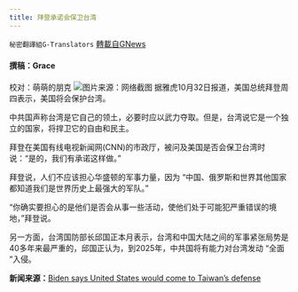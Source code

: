```yaml
---
title: 拜登承诺会保卫台湾
---
```

`秘密翻譯組G-Translators` [轉載自GNews](https://gnews.org/zh-hans/1610450/)

#### 撰稿：Grace
校对：萌萌的朋克
![](https://assets.gnews.org/wp-content/uploads/2021/10/5-41.jpg)图片来源：网络截图
据雅虎10月32日报道，美国总统拜登周四表示，美国将会保护台湾。

中共国声称台湾是它自己的领土，必要时应以武力夺取。但是，台湾说它是一个独立的国家，将捍卫它的自由和民主。

拜登在美国有线电视新闻网(CNN)的市政厅，被问及美国是否会保卫台湾时说：“是的，我们有承诺这样做。”

拜登说，人们不应该担心华盛顿的军事力量，因为 “中国、俄罗斯和世界其他国家都知道我们是世界历史上最强大的军队。”

“你确实要担心的是他们是否会从事一些活动，使他们处于可能犯严重错误的境地，”拜登说。

另一方面，台湾国防部长邱国正本月表示，台湾和中国大陆之间的军事紧张局势是40多年来最严重的，邱国正认为，到2025年，中共国将有能力对台湾发动 “全面 ”入侵。

**新闻来源：**[Biden says United States would come to Taiwan’s defense](https://news.yahoo.com/biden-says-united-states-come-014537439.html)
